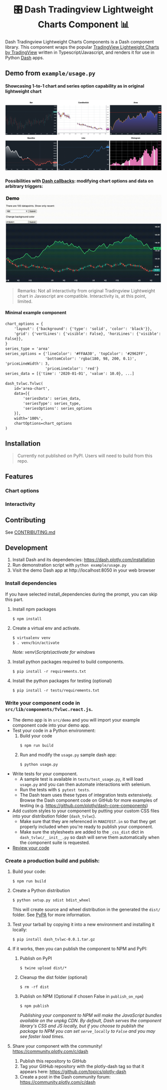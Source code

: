 <div style="text-align: center">
<h1>🎛 Dash Tradingview Lightweight Charts Component 📊</h1>
</div>

Dash Tradingview Lightweight Charts Components is a Dash component library. This component wraps the popular [TradingView Lightweight Charts by TradingView](https://github.com/tradingview/lightweight-charts) written in Typescript/Javascript, and renders it for use in Python [Dash](https://dash.plotly.com/) apps.

## Demo from `example/usage.py`

#### Showcasing 1-to-1 chart and series option capability as in original lightweight chart
![Demo](./docs/demo.png "Demo")

#### Possibilities with [Dash callbacks](https://dash.plotly.com/basic-callbacks): modifying chart options and data on arbitrary triggers:
![Interactivity](./docs/interactivity.gif "Interactivity")

> Remarks: Not all interactivity from original Tradingview Lightweight chart in Javascript are compatible. Interactivity is, at this point, limited.

#### Minimal example component
```{Python}
chart_options = {
    'layout': {'background': {'type': 'solid', 'color': 'black'}},
    'grid': {'vertLines': {'visible': False}, 'horzLines': {'visible': False}},
}
series_type = 'area'
series_options = {'lineColor': '#FFAA30', 'topColor': '#2962FF',
                  'bottomColor': 'rgba(180, 98, 200, 0.1)', 'priceLineWidth': 3,
                  'priceLineColor': 'red'}
series_data = [{'time': '2020-01-01', 'value': 10.0}, ...]

dash_tvlwc.Tvlwc(
    id='area-chart',
    data=[{
        'seriesData': series_data,
        'seriesType': series_type,
        'seriesOptions': series_options
    }],
    width='100%',
    chartOptions=chart_options
)
```

## Installation

> Currently not published on PyPI. Users will need to build from this repo.

## Features

### Chart options


### Interactivity

## Contributing

See [CONTRIBUTING.md](./CONTRIBUTING.md)

## Development

1. Install Dash and its dependencies: https://dash.plotly.com/installation
2. Run demonstration script with `python example/usage.py`
3. Visit the demo Dash app at http://localhost:8050 in your web browser

### Install dependencies

If you have selected install_dependencies during the prompt, you can skip this part.

1. Install npm packages
    ```
    $ npm install
    ```
2. Create a virtual env and activate.
    ```
    $ virtualenv venv
    $ . venv/bin/activate
    ```
    _Note: venv\Scripts\activate for windows_

3. Install python packages required to build components.
    ```
    $ pip install -r requirements.txt
    ```
4. Install the python packages for testing (optional)
    ```
    $ pip install -r tests/requirements.txt
    ```

### Write your component code in `src/lib/components/Tvlwc.react.js`.

- The demo app is in `src/demo` and you will import your example component code into your demo app.
- Test your code in a Python environment:
    1. Build your code
        ```
        $ npm run build
        ```
    2. Run and modify the `usage.py` sample dash app:
        ```
        $ python usage.py
        ```
- Write tests for your component.
    - A sample test is available in `tests/test_usage.py`, it will load `usage.py` and you can then automate interactions with selenium.
    - Run the tests with `$ pytest tests`.
    - The Dash team uses these types of integration tests extensively. Browse the Dash component code on GitHub for more examples of testing (e.g. https://github.com/plotly/dash-core-components)
- Add custom styles to your component by putting your custom CSS files into your distribution folder (`dash_tvlwc`).
    - Make sure that they are referenced in `MANIFEST.in` so that they get properly included when you're ready to publish your component.
    - Make sure the stylesheets are added to the `_css_dist` dict in `dash_tvlwc/__init__.py` so dash will serve them automatically when the component suite is requested.
- [Review your code](./review_checklist.md)

### Create a production build and publish:

1. Build your code:
    ```
    $ npm run build
    ```
2. Create a Python distribution
    ```
    $ python setup.py sdist bdist_wheel
    ```
    This will create source and wheel distribution in the generated the `dist/` folder.
    See [PyPA](https://packaging.python.org/guides/distributing-packages-using-setuptools/#packaging-your-project)
    for more information.

3. Test your tarball by copying it into a new environment and installing it locally:
    ```
    $ pip install dash_tvlwc-0.0.1.tar.gz
    ```

4. If it works, then you can publish the component to NPM and PyPI:
    1. Publish on PyPI
        ```
        $ twine upload dist/*
        ```
    2. Cleanup the dist folder (optional)
        ```
        $ rm -rf dist
        ```
    3. Publish on NPM (Optional if chosen False in `publish_on_npm`)
        ```
        $ npm publish
        ```
        _Publishing your component to NPM will make the JavaScript bundles available on the unpkg CDN. By default, Dash serves the component library's CSS and JS locally, but if you choose to publish the package to NPM you can set `serve_locally` to `False` and you may see faster load times._

5. Share your component with the community! https://community.plotly.com/c/dash
    1. Publish this repository to GitHub
    2. Tag your GitHub repository with the plotly-dash tag so that it appears here: https://github.com/topics/plotly-dash
    3. Create a post in the Dash community forum: https://community.plotly.com/c/dash
